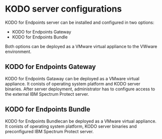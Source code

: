 # KODO server configurations

KODO for Endpoints server can be installed and configured in two options:

* KODO for Endpoints Gateway
* KODO for Endpoints Bundle

Both options can be deployed as a VMware virtual appliance to the VWware environment.

## KODO for Endpoints Gateway 

KODO for Endpoints Gataway can be deployed as a VMware virtual appliance. It conists of operating system platform and KODO server binaries. After server deployment, administrator has to configure access to  the external IBM Spectrum Protect server.

## KODO for Endpoints Bundle

KODO for Endpoints Bundlecan be deployed as a VMware virtual appliance. It conists of operating system platform, KODO server binaries and preconfigured IBM Spectrum Protect server.



  

